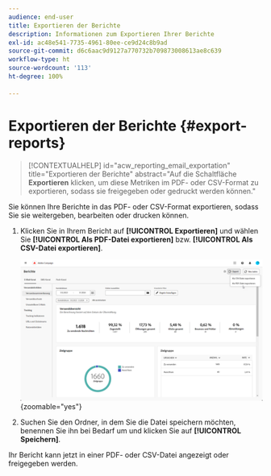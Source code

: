 ```yaml
---
audience: end-user
title: Exportieren der Berichte
description: Informationen zum Exportieren Ihrer Berichte
exl-id: ac48e541-7735-4961-80ee-ce9d24c8b9ad
source-git-commit: d6c6aac9d9127a770732b709873008613ae8c639
workflow-type: ht
source-wordcount: '113'
ht-degree: 100%

---
```


# Exportieren der Berichte {#export-reports}

>[!CONTEXTUALHELP]
>id="acw_reporting_email_exportation"
>title="Exportieren der Berichte"
>abstract="Auf die Schaltfläche **Exportieren** klicken, um diese Metriken im PDF- oder CSV-Format zu exportieren, sodass sie freigegeben oder gedruckt werden können."

Sie können Ihre Berichte in das PDF- oder CSV-Format exportieren, sodass Sie sie weitergeben, bearbeiten oder drucken können. 

1. Klicken Sie in Ihrem Bericht auf **[!UICONTROL Exportieren]** und wählen Sie **[!UICONTROL Als PDF-Datei exportieren]** bzw. **[!UICONTROL Als CSV-Datei exportieren]**.

   ![Screenshot mit den Exportoptionen in der Benutzeroberfläche für allgemeine Berichte](assets/global_report_export.png){zoomable="yes"}

1. Suchen Sie den Ordner, in dem Sie die Datei speichern möchten, benennen Sie ihn bei Bedarf um und klicken Sie auf **[!UICONTROL Speichern]**.

Ihr Bericht kann jetzt in einer PDF- oder CSV-Datei angezeigt oder freigegeben werden.